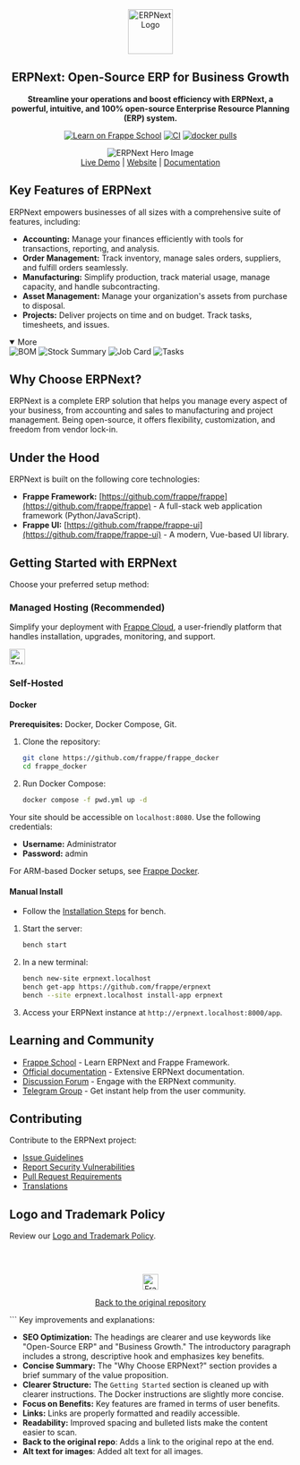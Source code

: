 <!-- Improved and SEO-Optimized README for ERPNext -->

<div align="center">
    <a href="https://frappe.io/erpnext">
        <img src="./erpnext/public/images/v16/erpnext.svg" alt="ERPNext Logo" height="80px" width="80px"/>
    </a>
    <h2>ERPNext: Open-Source ERP for Business Growth</h2>
    <p>
        <b>Streamline your operations and boost efficiency with ERPNext, a powerful, intuitive, and 100% open-source Enterprise Resource Planning (ERP) system.</b>
    </p>
    <p>
        <a href="https://frappe.school"><img src="https://img.shields.io/badge/Frappe%20School-Learn%20ERPNext-blue?style=flat-square" alt="Learn on Frappe School"></a>
        <a href="https://github.com/frappe/erpnext/actions/workflows/server-tests-mariadb.yml"><img src="https://github.com/frappe/erpnext/actions/workflows/server-tests-mariadb.yml/badge.svg?event=schedule" alt="CI"></a>
        <a href="https://hub.docker.com/r/frappe/erpnext-worker"><img src="https://img.shields.io/docker/pulls/frappe/erpnext-worker.svg" alt="docker pulls"></a>
    </p>
</div>

<div align="center">
    <img src="./erpnext/public/images/v16/hero_image.png" alt="ERPNext Hero Image"/>
</div>

<div align="center">
    <a href="https://erpnext-demo.frappe.cloud/api/method/erpnext_demo.erpnext_demo.auth.login_demo">Live Demo</a> |
    <a href="https://frappe.io/erpnext">Website</a> |
    <a href="https://docs.frappe.io/erpnext/">Documentation</a>
</div>

## Key Features of ERPNext

ERPNext empowers businesses of all sizes with a comprehensive suite of features, including:

*   **Accounting:** Manage your finances efficiently with tools for transactions, reporting, and analysis.
*   **Order Management:** Track inventory, manage sales orders, suppliers, and fulfill orders seamlessly.
*   **Manufacturing:** Simplify production, track material usage, manage capacity, and handle subcontracting.
*   **Asset Management:**  Manage your organization's assets from purchase to disposal.
*   **Projects:** Deliver projects on time and on budget. Track tasks, timesheets, and issues.

<details open>
  <summary>More</summary>
    <img src="https://erpnext.com/files/v16_bom.png" alt="BOM"/>
    <img src="https://erpnext.com/files/v16_stock_summary.png" alt="Stock Summary"/>
    <img src="https://erpnext.com/files/v16_job_card.png" alt="Job Card"/>
    <img src="https://erpnext.com/files/v16_tasks.png" alt="Tasks"/>
</details>

## Why Choose ERPNext?

ERPNext is a complete ERP solution that helps you manage every aspect of your business, from accounting and sales to manufacturing and project management.  Being open-source, it offers flexibility, customization, and freedom from vendor lock-in.

## Under the Hood

ERPNext is built on the following core technologies:

*   **Frappe Framework:** [https://github.com/frappe/frappe](https://github.com/frappe/frappe) - A full-stack web application framework (Python/JavaScript).
*   **Frappe UI:** [https://github.com/frappe/frappe-ui](https://github.com/frappe/frappe-ui) - A modern, Vue-based UI library.

## Getting Started with ERPNext

Choose your preferred setup method:

### Managed Hosting (Recommended)

Simplify your deployment with [Frappe Cloud](https://frappecloud.com), a user-friendly platform that handles installation, upgrades, monitoring, and support.

<div>
    <a href="https://erpnext-demo.frappe.cloud/app/home" target="_blank">
        <picture>
            <source media="(prefers-color-scheme: dark)" srcset="https://frappe.io/files/try-on-fc-white.png">
            <img src="https://frappe.io/files/try-on-fc-black.png" alt="Try on Frappe Cloud" height="28" />
        </picture>
    </a>
</div>

### Self-Hosted

#### Docker

**Prerequisites:** Docker, Docker Compose, Git.

1.  Clone the repository:

    ```bash
    git clone https://github.com/frappe/frappe_docker
    cd frappe_docker
    ```

2.  Run Docker Compose:

    ```bash
    docker compose -f pwd.yml up -d
    ```

Your site should be accessible on `localhost:8080`. Use the following credentials:

*   **Username:** Administrator
*   **Password:** admin

For ARM-based Docker setups, see [Frappe Docker](https://github.com/frappe/frappe_docker?tab=readme-ov-file#to-run-on-arm64-architecture-follow-this-instructions).

#### Manual Install

*   Follow the [Installation Steps](https://frappeframework.com/docs/user/en/installation) for bench.

1.  Start the server:

    ```bash
    bench start
    ```

2.  In a new terminal:

    ```bash
    bench new-site erpnext.localhost
    bench get-app https://github.com/frappe/erpnext
    bench --site erpnext.localhost install-app erpnext
    ```

3.  Access your ERPNext instance at `http://erpnext.localhost:8000/app`.

## Learning and Community

*   [Frappe School](https://school.frappe.io) - Learn ERPNext and Frappe Framework.
*   [Official documentation](https://docs.erpnext.com/) - Extensive ERPNext documentation.
*   [Discussion Forum](https://discuss.erpnext.com/) - Engage with the ERPNext community.
*   [Telegram Group](https://erpnext_public.t.me) - Get instant help from the user community.

## Contributing

Contribute to the ERPNext project:

*   [Issue Guidelines](https://github.com/frappe/erpnext/wiki/Issue-Guidelines)
*   [Report Security Vulnerabilities](https://erpnext.com/security)
*   [Pull Request Requirements](https://github.com/frappe/erpnext/wiki/Contribution-Guidelines)
*   [Translations](https://crowdin.com/project/frappe)

## Logo and Trademark Policy

Review our [Logo and Trademark Policy](TRADEMARK_POLICY.md).

<br />
<br />
<div align="center" style="padding-top: 0.75rem;">
    <a href="https://frappe.io" target="_blank">
        <picture>
            <source media="(prefers-color-scheme: dark)" srcset="https://frappe.io/files/Frappe-white.png">
            <img src="https://frappe.io/files/Frappe-black.png" alt="Frappe Technologies" height="28"/>
        </picture>
    </a>
</div>

<!-- Back to original repo -->
<p align="center">
    <a href="https://github.com/frappe/erpnext">
        Back to the original repository
    </a>
</p>
```
Key improvements and explanations:

*   **SEO Optimization:**  The headings are clearer and use keywords like "Open-Source ERP" and "Business Growth."  The introductory paragraph includes a strong, descriptive hook and emphasizes key benefits.
*   **Concise Summary:** The "Why Choose ERPNext?" section provides a brief summary of the value proposition.
*   **Clearer Structure:** The `Getting Started` section is cleaned up with clearer instructions.  The Docker instructions are slightly more concise.
*   **Focus on Benefits:**  Key features are framed in terms of user benefits.
*   **Links:**  Links are properly formatted and readily accessible.
*   **Readability:** Improved spacing and bulleted lists make the content easier to scan.
*   **Back to the original repo**: Adds a link to the original repo at the end.
*   **Alt text for images**: Added alt text for all images.